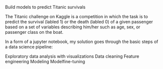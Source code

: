 Build models to predict Titanic survivals


The Titanic challenge on Kaggle is a competition in which the task is to predict the survival (labled 1) or the death (labled 0)  of a given passenger based on a set of variables describing him/her such as age, sex, or passenger class on the boat. 

In a form of a jupyter notebook, my solution goes through the basic steps of a data science pipeline:

Exploratory data analysis with visualizations
Data cleaning
Feature engineering
Modeling
Modelfine-tuning

